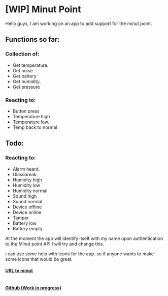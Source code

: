 <h1> [WIP] Minut Point  </h1>

Hello guys, I am working on an app to add support for the minut point.
<h2>
Functions so far:</h2>
<h3>
Collection of:</h3>

*	Get temperature.
*	Get noise
*	Get battery
*	Get humidity.
*	Get pressure

<h3>Reacting to:</h3>

*	Button press
*	Temperature high
*	Temperature low.
*	Temp back to normal

<h2>Todo: </h2>

<h3>Reacting to:</h3>

*	Alarm heard.
*	Glassbreak
*	Humidity high
*	Humidity low
*	Humidity normal
*	Sound high
*	Sound normal
*	Device offline
*	Device online
*	Tamper
*	Battery low
*	Battery empty.

At the moment the app will identify itself with my name upon authentication to the Minut point API I will try and change this.

i can use some help with Icons for the app. so if anyone wants to make some icons that would be great.

<h4>
<a href="https://minut.com/">URL to minut</a><br><br>
</h4>
<h4>
<a href="https://point.ketra.nl/">Github (Work in progress)</a> <br>
</h4>
